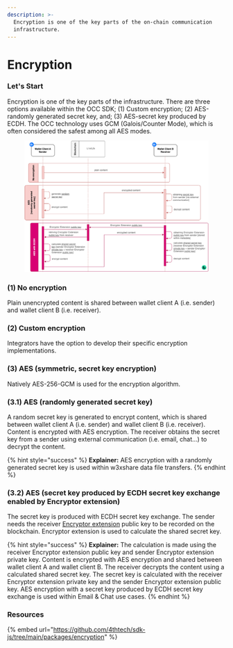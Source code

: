 ```yaml
---
description: >-
  Encryption is one of the key parts of the on-chain communication
  infrastructure.
---
```


# Encryption

### Let's Start

Encryption is one of the key parts of the infrastructure. There are three options available within the OCC SDK; (1) Custom encryption; (2) AES-randomly generated secret key, and; (3) AES-secret key produced by ECDH. The OCC technology uses GCM (Galois/Counter Mode), which is often considered the safest among all AES modes.

<figure><img src="../../.gitbook/assets/IMMU3-ENCRYPTION.png" alt=""><figcaption></figcaption></figure>

### (1) No encryption

Plain unencrypted content is shared between wallet client A (i.e. sender) and wallet client B (i.e. receiver).

### (2) Custom encryption

Integrators have the option to develop their specific encryption implementations.

### (3) AES (symmetric, secret key encryption)

Natively AES-256-GCM is used for the encryption algorithm. &#x20;

### (3.1) AES (randomly generated secret key)

A random secret key is generated to encrypt content, which is shared between wallet client A (i.e. sender) and wallet client B (i.e. receiver). Content is encrypted with AES encryption. The receiver obtains the secret key from a sender using external communication (i.e. email, chat…) to decrypt the content.

{% hint style="success" %}
**Explainer:** AES encryption with a randomly generated secret key is used within w3xshare data file transfers.
{% endhint %}

### (3.2) AES (secret key produced by ECDH secret key exchange enabled by Encryptor extension)

The secret key is produced with ECDH secret key exchange. The sender needs the receiver [Encryptor extension](../clients-and-tools/intro-to-encryptor-extension.md) public key to be recorded on the blockchain. Encryptor extension is used to calculate the shared secret key.&#x20;

{% hint style="success" %}
**Explainer:** The calculation is made using the receiver Encryptor extension public key and sender Encryptor extension private key. Content is encrypted with AES encryption and shared between wallet client A and wallet client B. The receiver decrypts the content using a calculated shared secret key. The secret key is calculated with the receiver Encryptor extension private key and the sender Encryptor extension public key. AES encryption with a secret key produced by ECDH secret key exchange is used within Email & Chat use cases.
{% endhint %}

### Resources

{% embed url="https://github.com/4thtech/sdk-js/tree/main/packages/encryption" %}
